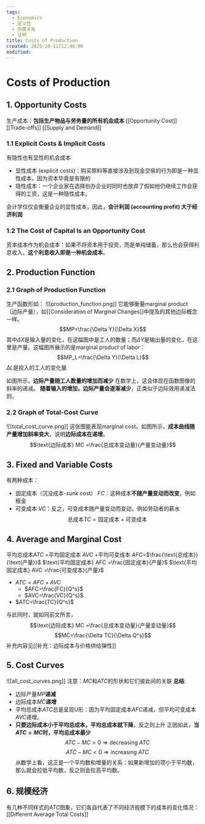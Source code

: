 ```yaml
---
tags:
  - Economics
  - 定义性
  - 供需关系
  - 证明
title: Costs of Production
created: 2025-10-11T12:46:00
modified:
---
```

# Costs of Production
## 1. Opportunity Costs
生产成本：**包括生产物品与劳务量的所有机会成本**
[[Opportunity Cost]]
[[Trade-offs]]
[[Supply and Demand]]
### 1.1 Explicit Costs & Implicit Costs
有隐性也有显性的机会成本
- 显性成本 (explicit costs)：购买原料等直接涉及到现金交易的行为即是一种显性成本，因为资本毕竟是有限的
- 隐性成本：一个企业家在选择创办企业时同时也放弃了假如他仍继续工作会获得的工资，这是一种隐性成本。

会计学仅仅会衡量企业的显性成本，因此，**会计利润 (accounting profit) 大于经济利润**

### 1.2 The Cost of Capital Is an Opportunity Cost
资本成本作为机会成本：如果不将资本用于投资，而是单纯储蓄，那么也会获得利息收入。**这个利息收入即是一种机会成本**。

## 2. Production Function
### 2.1 Graph of Production Function
生产函数形如：
![[production_function.png]]
它能够衡量marginal product （边际产量），如[[Consideration of Marginal Changes]]中提及的其他边际概念一样。
$$MP=\frac{\Delta Y}{\Delta X}$$
其中$\Delta X$是输入量的变化，在这幅图中是工人的数量；而$\Delta Y$是输出量的变化，在这里是产量。这幅图所展示的是marginal product of labor：
$$MP_L=\frac{\Delta Y}{\Delta L}$$
$\Delta L$是投入的工人的变化量

如图所示，**边际产量随工人数量的增加而减少**
在数学上，这会体现在函数图像的斜率的递减。
**随着输入的增加，边际产量会逐渐减少**，正类似于边际效用递减法则。

### 2.2 Graph of Total-Cost Curve
![[total_cost_curve.png]]
这张图能表现marginal cost。如图所示，**成本曲线随产量增加斜率变大**，说明**边际成本在递增**。
$$\text{边际成本} MC =\frac{总成本变动量}{产量变动量}$$

## 3. Fixed and Variable Costs
有两种成本：
- 固定成本（沉没成本-sunk cost） $FC$：这种成本**不随产量变动而改变**，例如租金
- 可变成本 $VC$：反之，可变成本随产量变动而变动，例如劳动者的薪水
$$\text{总成本} TC =\text{固定成本}+\text{可变成本}$$
## 4. Average and Marginal Cost
平均总成本$ATC$ =平均固定成本 $AVC$ +平均可变成本 $AFC$=$\frac{\text{总成本}}{\text{产量}}$
$\text{平均固定成本} AFC =\frac{固定成本}{产量}$
$\text{平均固定成本} AVC =\frac{可变成本}{产量}$
- $ATC=AFC+AVC$
	- $AFC=\frac{FC}{Q^s}$
	- $AVC=\frac{VC}{Q^s}$
- $ATC=\frac{TC}{Q^s}$

与此同时，就如同前文所言，
$$\text{边际成本} MC =\frac{总成本变动量}{产量变动量}$$
$$MC=\frac{\Delta TC}{\Delta Q^s}$$
补充内容见[[补充：边际成本与价格供给弹性]]

## 5. Cost Curves
![[all_cost_curves.png]]
注意：$MC$和$ATC$的形状和它们彼此间的关联
**总结**:
- 边际产量$MP$**递减**
- 边际成本$MC$**递增**
- 平均总成本$ATC$总是呈现U形：因为平均固定成本$AFC$递减，但平均可变成本$AVC$递增。
- **只要边际成本小于平均总成本，平均总成本就下降**，反之则上升
正因如此，**当$ATC=MC$时，平均总成本最少**
$$ATC-MC>0\Rightarrow\text{decreasing }ATC$$
$$ATC-MC<0\Rightarrow\text{increasing }ATC$$
从数学上看，这正是一个平均数和增量的关系：如果新增加的项小于平均数，那么就会拉低平均数，反之则会拉高平均数。

## 6. 规模经济
有几种不同样式的$ATC$图象，它们各自代表了不同经济规模下的成本的变化情况：[[Different Average Total Costs]]
